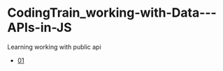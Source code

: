 # CodingTrain_working-with-Data---APIs-in-JS
 Learning working with public api
 
 * [01](https://yuanfang313.github.io/CodingTrain_api/01_fetch/index.html)
